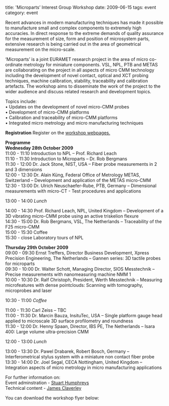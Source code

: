 title: 'Microparts’ Interest Group Workshop
date: 2009-06-15 
tags: event
category: event

Recent advances in modern manufacturing techniques has made it possible to manufacture small and complex components to extremely high accuracies. In direct response to the extreme demands of quality assurance for the measurement of size, form and position of microsystem parts, extensive research is being carried out in the area of geometrical measurement on the micro-scale.
<!--break-->
‘Microparts’ is a joint EURAMET research project in the area of micro co-ordinate metrology for miniature components. VSL, NPL, PTB and METAS are collaborating on the project in all aspects of micro CMM technology including the development of novel contact, optical and XCT probing techniques, machine calibration, stability, traceability and calibration artefacts. The workshop aims to disseminate the work of the project to the wider audience and discuss related research and development topics.  

Topics include:  
• Updates on the development of novel micro-CMM probes  
• Development of micro-CMM platforms  
• Calibration and traceability of micro-CMM platforms  
• Integrated micro metrology and micro manufacturing techniques  

**Registration**
Register on the [workshop webpages.](http://www.npl.co.uk/events/microparts-interest-group-workshop)

**Programme**  
**Wednesday 28th October 2009**  
11:00 - 11:10 Introduction to NPL – Prof. Richard Leach  
11:10 - 11:30 Introduction to Microparts – Dr. Rob Bergmans  
11:30 - 12:00 Dr. Jack Stone, NIST, USA – Fiber probe measurements in 2 and 3 dimensions  
12:00 - 12:30 Dr. Alain Küng, Federal Office of Metrology METAS, Switzerland – Development and application of the METAS micro-CMM  
12:30 - 13:00 Dr. Ulrich Neuschaefer-Rube, PTB, Germany – Dimensional measurements with micro-CT -
Test procedures and applications  

13:00 - 14:00 *Lunch*  

14:00 - 14:30 Prof. Richard Leach, NPL, United Kingdom – Development of a 3D vibrating micro-CMM probe using an active triskelion flexure  
14:30 - 15:00 Dr. Rob Bergmans, VSL, The Netherlands – Traceability of the F25 micro-CMM  
15:00 - 15:30 Coffee  
15:30 - close Laboratory tours of NPL

**Thursday 29th October 2009**  
09:00 - 09:30 Ernst Treffers, Director Business Development, Xpress Precision Engineering, The Netherlands – Gannen series: 3D tactile probes for microparts  
09:30 - 10:00 Dr. Walter Schott, Managing Director, SIOS Messtechnik – Precise measurements with nanomeasuring machine NMM 1  
10:00 - 10:30 Dr. Ralf Christoph, President, Werth Messtechnik – Measuring microfeatures with dense pointclouds: Scanning with tomography, microprobes and laser  

10:30 - 11:00 *Coffee*  

11:00 - 11:30 Carl Zeiss – TBC  
11:00 - 11:30 Dr. Marcin Bauza, InsituTec, USA – Single platform gauge head applied to microscale 3D surface profilometry and roundness  
11:30 - 12:00 Dr. Henny Spaan, Director, IBS PE, The Netherlands – Isara 400: Large volume ultra-precision CMM
  
12:00 - 13:00 *Lunch*

13:00 - 13:30 Dr. Pawel Drabarek, Robert Bosch, Germany – Interferometrical stylus system with a miniature non contact fiber probe  
13:30 - 14:00 Dr. Joel Segal, CECA Nottingham, United Kingdom – Integration aspects of micro metrology in micro manufacturing applications  

For further information on:  
Event adminstration - [Stuart Humphreys](mailto:stuart.humphreys@npl.co.uk)  
Technical content - [James Claverley](mailto:james.claverley@npl.co.uk)

You can download the workshop flyer below: